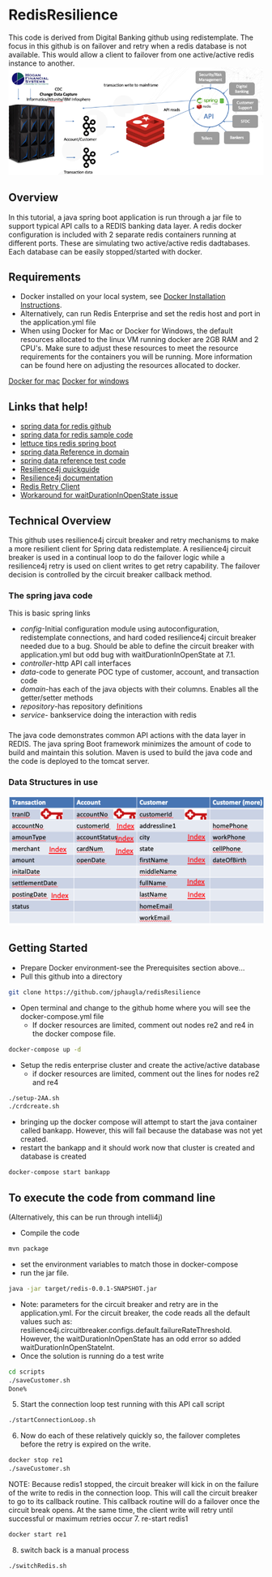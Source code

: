 # RedisResilience
This code is derived from Digital Banking github using redistemplate. The focus in this github is on failover and retry when a redis database is not available.  This would allow a client to failover from one active/active redis instance to another.
<a href="" rel="Digital Banking"><img src="images/DigitalBanking.png" alt="" /></a>


## Overview
In this tutorial, a java spring boot application is run through a jar file to support typical API calls to a REDIS banking data layer.  A redis docker configuration is included with 2 separate redis containers running at different ports.  These are simulating two active/active redis dadtabases.  Each database can be easily stopped/started with docker.


## Requirements
* Docker installed on your local system, see [Docker Installation Instructions](https://docs.docker.com/engine/installation/).
* Alternatively, can run Redis Enterprise and set the redis host and port in the application.yml file
* When using Docker for Mac or Docker for Windows, the default resources allocated to the linux VM running docker are 2GB RAM and 2 CPU's. Make sure to adjust these resources to meet the resource requirements for the containers you will be running. More information can be found here on adjusting the resources allocated to docker.

[Docker for mac](https://docs.docker.com/docker-for-mac/#advanced)
[Docker for windows](https://docs.docker.com/docker-for-windows/#advanced)

## Links that help!

 * [spring data for redis github](https://github.com/spring-projects/spring-data-examples/tree/master/redis/repositories)
 * [spring data for redis sample code](https://www.oodlestechnologies.com/blogs/Using-Redis-with-CrudRepository-in-Spring-Boot/)
 * [lettuce tips redis spring boot](https://www.bytepitch.com/blog/redis-integration-spring-boot/)
 * [spring data Reference in domain](https://github.com/spring-projects/spring-data-examples/blob/master/redis/repositories/src/main/java/example/springdata/redis/repositories/Person.java)
 * [spring data reference test code](https://github.com/spring-projects/spring-data-examples/blob/master/redis/repositories/src/test/java/example/springdata/redis/repositories/PersonRepositoryTests.java)
 * [Resilience4j quickguide](https://www.baeldung.com/resilience4j)
 * [Resilience4j documentation](https://resilience4j.readme.io/docs/getting-started-3)
 * [Redis Retry Client](https://gitlab.com/deji.alaran/redis-java-clients/-/blob/master/src/main/java/com/redislabs/examples/redis/service/RedisClientsService.java)
 * [Workaround for waitDurationInOpenState issue](https://stackoverflow.com/questions/65909665/circuitbreaker-not-loading-defaults-from-yaml-file)

## Technical Overview

This github uses resilience4j circuit breaker and retry mechanisms to make a more resilient client for Spring data redistemplate.  A resilience4j circuit breaker is used in a continual loop to do the failover logic while a resilience4j retry is used on client writes to get retry capability.  The failover decision is controlled by the circuit breaker callback method.

### The spring java code
This is basic spring links
* *config*-Initial configuration module using autoconfiguration, redistemplate connections, and hard coded resilience4j circuit breaker needed due to a bug.  Should be able to define the circuit breaker with application.yml but odd bug with waitDurationInOpenState at 7.1.
* *controller*-http API call interfaces
* *data*-code to generate POC type of customer, account, and transaction code
* *domain*-has each of the java objects with their columns.  Enables all the getter/setter methods
* *repository*-has repository definitions
* *service*- bankservice doing the interaction with redis
### 
The java code demonstrates common API actions with the data layer in REDIS.  The java spring Boot framework minimizes the amount of code to build and maintain this solution.  Maven is used to build the java code and the code is deployed to the tomcat server.

### Data Structures in use
<a href="" rel="Tables Structures Used"><img src="images/Tables.png" alt="" /></a>

## Getting Started
* Prepare Docker environment-see the Prerequisites section above...
* Pull this github into a directory
```bash
git clone https://github.com/jphaugla/redisResilience
```
* Open terminal and change to the github home where you will see the docker-compose.yml file
  * If docker resources are limited, comment out nodes re2 and re4 in the docker compose file.
```bash
docker-compose up -d
```
* Setup the redis enterprise cluster and create the active/active database
  * if docker resources are limited, comment out the lines for nodes re2 and re4
```bash
./setup-2AA.sh
./crdcreate.sh
```
* bringing up the docker compose will attempt to start the java container called bankapp.  However, this will fail because the database was not yet created.
* restart the bankapp and it should work now that cluster is created and database is created
```bash
docker-compose start bankapp
```
## To execute the code from command line
(Alternatively, this can be run through intelli4j)

* Compile the code
```bash
mvn package
```
* set the environment variables to match those in docker-compose 
* run the jar file.   
```bash
java -jar target/redis-0.0.1-SNAPSHOT.jar
```
* Note:  parameters for the circuit breaker and retry are in the application.yml.  For the circuit breaker, the code reads all the default values such as:  resilience4j.circuitbreaker.configs.default.failureRateThreshold.  However, the waitDurationInOpenState has an odd error so added waitDurationInOpenStateInt.  
* Once the solution is running do a test write
```bash
cd scripts
./saveCustomer.sh 
Done%                                                
```
5. Start the connection loop test running with this API call script
```bash
./startConnectionLoop.sh
```
6. Now do each of these relatively quickly so, the failover completes before the retry is expired on the write. 
```bash
docker stop re1
./saveCustomer.sh
```
NOTE:   Because redis1 stopped, the circuit breaker will kick in on the failure of the write to redis in the connection loop.  This will call the circuit breaker to go to its callback routine.  This callback routine will do a failover once the circuit break opens.  At the same time, the client write will retry until successful or maximum retries occur
7. re-start redis1
```bash
docker start re1
```
8. switch back is a manual process
```bash
./switchRedis.sh
```